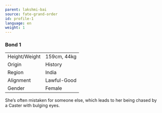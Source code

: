 ```yaml
---
parent: lakshmi-bai
source: fate-grand-order
id: profile-1
language: en
weight: 1
---
```


### Bond 1

<table>
  <tr><td>Height/Weight</td><td>159cm, 44kg</td></tr>
  <tr><td>Origin</td><td>History</td></tr>
  <tr><td>Region</td><td>India</td></tr>
  <tr><td>Alignment</td><td>Lawful-Good</td></tr>
  <tr><td>Gender</td><td>Female</td></tr>
</table>

She’s often mistaken for someone else, which leads to her being chased by a Caster with bulging eyes.
